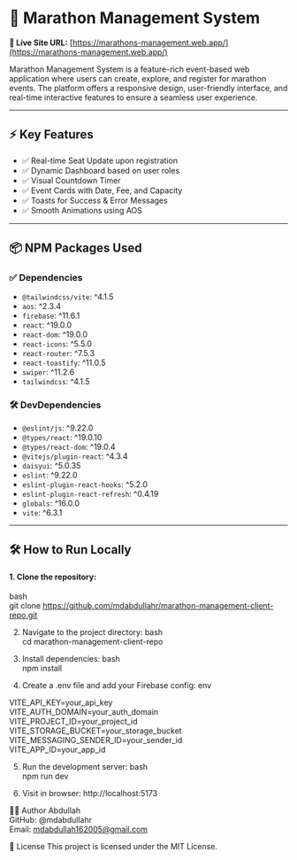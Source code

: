 # 🏃 Marathon Management System

**🔗 Live Site URL:** [https://marathons-management.web.app/](https://marathons-management.web.app/)

Marathon Management System is a feature-rich event-based web application where users can create, explore, and register for marathon events. The platform offers a responsive design, user-friendly interface, and real-time interactive features to ensure a seamless user experience.

---

## ⚡ Key Features

- ✅ Real-time Seat Update upon registration  
- ✅ Dynamic Dashboard based on user roles  
- ✅ Visual Countdown Timer  
- ✅ Event Cards with Date, Fee, and Capacity  
- ✅ Toasts for Success & Error Messages  
- ✅ Smooth Animations using AOS  

---

## 📦 NPM Packages Used

### ✅ Dependencies

- `@tailwindcss/vite`: ^4.1.5  
- `aos`: ^2.3.4  
- `firebase`: ^11.6.1  
- `react`: ^19.0.0  
- `react-dom`: ^19.0.0  
- `react-icons`: ^5.5.0  
- `react-router`: ^7.5.3  
- `react-toastify`: ^11.0.5  
- `swiper`: ^11.2.6  
- `tailwindcss`: ^4.1.5  

### 🛠️ DevDependencies

- `@eslint/js`: ^9.22.0  
- `@types/react`: ^19.0.10  
- `@types/react-dom`: ^19.0.4  
- `@vitejs/plugin-react`: ^4.3.4  
- `daisyui`: ^5.0.35  
- `eslint`: ^9.22.0  
- `eslint-plugin-react-hooks`: ^5.2.0  
- `eslint-plugin-react-refresh`: ^0.4.19  
- `globals`: ^16.0.0  
- `vite`: ^6.3.1  

---

## 🛠️ How to Run Locally

#### 1. Clone the repository:
bash <br/>
git clone https://github.com/mdabdullahr/marathon-management-client-repo.git

2. Navigate to the project directory:
bash <br/>
cd marathon-management-client-repo

3. Install dependencies:
bash <br/>
npm install

4. Create a .env file and add your Firebase config:
env <br/>

VITE_API_KEY=your_api_key <br/>
VITE_AUTH_DOMAIN=your_auth_domain <br/>
VITE_PROJECT_ID=your_project_id <br/>
VITE_STORAGE_BUCKET=your_storage_bucket <br/>
VITE_MESSAGING_SENDER_ID=your_sender_id <br/>
VITE_APP_ID=your_app_id 

5. Run the development server:
bash <br/>
npm run dev

6. Visit in browser:
http://localhost:5173

👨‍💻 Author
Abdullah <br/>
GitHub: @mdabdullahr <br/>
Email: mdabdullah162005@gmail.com

📜 License
This project is licensed under the MIT License.

